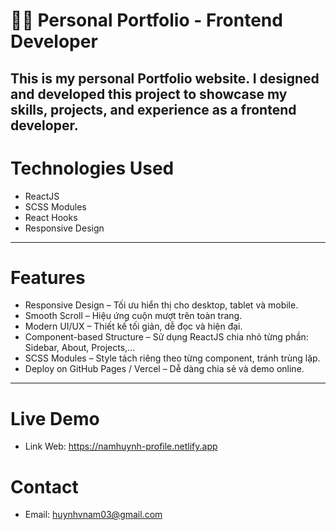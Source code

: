 # 🧑‍💻 Personal Portfolio - Frontend Developer

This is my personal Portfolio website. 
I designed and developed this project to showcase my skills, projects, and experience as a frontend developer.
---

# Technologies Used
- ReactJS
- SCSS Modules
- React Hooks
- Responsive Design

---

# Features
 - Responsive Design – Tối ưu hiển thị cho desktop, tablet và mobile.
 - Smooth Scroll – Hiệu ứng cuộn mượt trên toàn trang.
 - Modern UI/UX – Thiết kế tối giản, dễ đọc và hiện đại.
 - Component-based Structure – Sử dụng ReactJS chia nhỏ từng phần: Sidebar, About, Projects,...
 - SCSS Modules – Style tách riêng theo từng component, tránh trùng lặp.
 - Deploy on GitHub Pages / Vercel – Dễ dàng chia sẻ và demo online.
---

# Live Demo 
 - Link Web: https://namhuynh-profile.netlify.app

# Contact
 - Email: huynhvnam03@gmail.com
